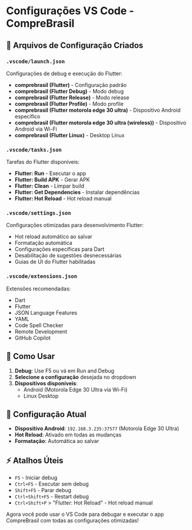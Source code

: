 # Configurações VS Code - CompreBrasil

## 📁 Arquivos de Configuração Criados

### `.vscode/launch.json`
Configurações de debug e execução do Flutter:

- **comprebrasil (Flutter)** - Configuração padrão
- **comprebrasil (Flutter Debug)** - Modo debug
- **comprebrasil (Flutter Release)** - Modo release
- **comprebrasil (Flutter Profile)** - Modo profile
- **comprebrasil (Flutter motorola edge 30 ultra)** - Dispositivo Android específico
- **comprebrasil (Flutter motorola edge 30 ultra (wireless))** - Dispositivo Android via Wi-Fi
- **comprebrasil (Flutter Linux)** - Desktop Linux

### `.vscode/tasks.json`
Tarefas do Flutter disponíveis:

- **Flutter: Run** - Executar o app
- **Flutter: Build APK** - Gerar APK
- **Flutter: Clean** - Limpar build
- **Flutter: Get Dependencies** - Instalar dependências
- **Flutter: Hot Reload** - Hot reload manual

### `.vscode/settings.json`
Configurações otimizadas para desenvolvimento Flutter:

- Hot reload automático ao salvar
- Formatação automática
- Configurações específicas para Dart
- Desabilitação de sugestões desnecessárias
- Guias de UI do Flutter habilitadas

### `.vscode/extensions.json`
Extensões recomendadas:

- Dart
- Flutter
- JSON Language Features
- YAML
- Code Spell Checker
- Remote Development
- GitHub Copilot

## 🚀 Como Usar

1. **Debug**: Use F5 ou vá em Run and Debug
2. **Selecione a configuração** desejada no dropdown
3. **Dispositivos disponíveis**:
   - Android (Motorola Edge 30 Ultra via Wi-Fi)
   - Linux Desktop

## 🔧 Configuração Atual

- **Dispositivo Android**: `192.168.3.235:37577` (Motorola Edge 30 Ultra)
- **Hot Reload**: Ativado em todas as mudanças
- **Formatação**: Automática ao salvar

## ⚡ Atalhos Úteis

- `F5` - Iniciar debug
- `Ctrl+F5` - Executar sem debug
- `Shift+F5` - Parar debug
- `Ctrl+Shift+F5` - Restart debug
- `Ctrl+Shift+P` > "Flutter: Hot Reload" - Hot reload manual

Agora você pode usar o VS Code para debugar e executar o app CompreBrasil com todas as configurações otimizadas!
